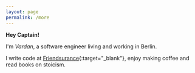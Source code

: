```yaml
---
layout: page
permalink: /more
---
```


**Hey Captain!**

I'm *Vardan*, a software engineer living and working in Berlin. 

I write code at [Friendsurance](https://www.friendsurance.de/ueber-uns){:target="_blank"}, enjoy making coffee and read books on stoicism. 

<!-- P.S. You can subscribe to receive monthly emails with new posts from me. Of course, you can [unsubscribe](/unsubscribe) too!
<form method="POST" action="http://formspree.io/vardants@gmail.com">
  <div style="margin-bottom: 10px;">	
  	<input type="email" name="email" class="input" maxlength="255" placeholder="Your email" required="required">
  </div>   
  <input type="hidden" name="_next" value="https://vtorosyan.github.io/subscribed"/>
  <input type="hidden" name="_subject" value="subscribe"/>
  <input type="hidden" name="_format" value="text"/>
  <button type="submit">Subscribe</button>
</form> -->